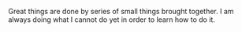 Great things are done by series of small things brought together.
I am always doing what I cannot do yet in order to learn how to do it.
